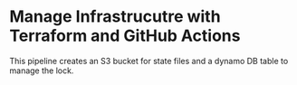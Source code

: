 # Manage Infrastrucutre with Terraform and GitHub Actions
This pipeline creates an S3 bucket for state files and a dynamo DB table to manage the lock.